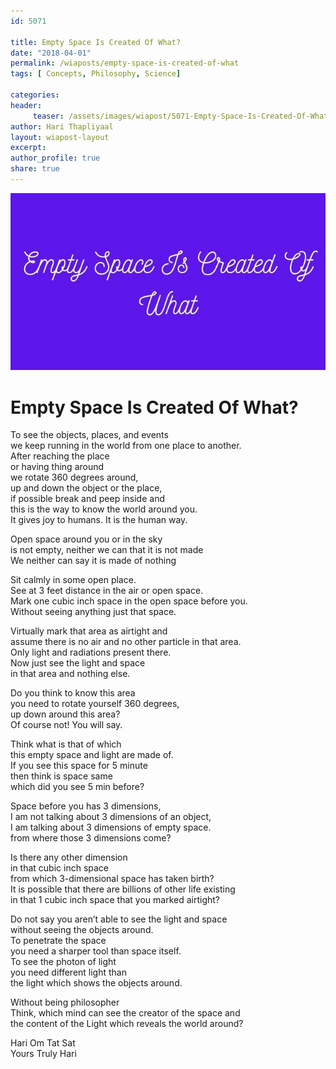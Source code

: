 ```yaml
--- 
id: 5071

title: Empty Space Is Created Of What?
date: "2018-04-01"
permalink: /wiaposts/empty-space-is-created-of-what
tags: [ Concepts, Philosophy, Science]    

categories: 
header:
     teaser: /assets/images/wiapost/5071-Empty-Space-Is-Created-Of-What.jpg
author: Hari Thapliyaal 
layout: wiapost-layout
excerpt:  
author_profile: true 
share: true 
---
```


![Empty Space Is Created Of What?](/assets/images/wiapost/5071-Empty-Space-Is-Created-Of-What.jpg)    
   
# Empty Space Is Created Of What?
       
To see the objects, places, and events     
we keep running in the world from one place to another.     
After reaching the place     
or having thing around     
we rotate 360 degrees around,     
up and down the object or the place,     
if possible break and peep inside and     
this is the way to know the world around you.     
It gives joy to humans. It is the human way.    
    
Open space around you or in the sky     
is not empty, neither we can that it is not made     
We neither can say it is made of nothing    
    
Sit calmly in some open place.     
See at 3 feet distance in the air or open space.     
Mark one cubic inch space in the open space before you.     
Without seeing anything just that space.    
    
Virtually mark that area as airtight and     
assume there is no air and no other particle in that area.     
Only light and radiations present there.     
Now just see the light and space     
in that area and nothing else.    
    
Do you think to know this area     
you need to rotate yourself 360 degrees,     
up down around this area?     
Of course not! You will say.    
    
Think what is that of which     
this empty space and light are made of.     
If you see this space for 5 minute     
then think is space same     
which did you see 5 min before?    
    
Space before you has 3 dimensions,     
I am not talking about 3 dimensions of an object,     
I am talking about 3 dimensions of empty space.     
from where those 3 dimensions come?    
    
Is there any other dimension     
in that cubic inch space     
from which 3-dimensional space has taken birth?     
It is possible that there are billions of other life existing     
in that 1 cubic inch space that you marked airtight?    
    
Do not say you aren’t able to see the light and space     
without seeing the objects around.     
To penetrate the space     
you need a sharper tool than space itself.     
To see the photon of light     
you need different light than     
the light which shows the objects around.    
    
Without being philosopher     
Think, which mind can see the creator of the space and     
the content of the Light which reveals the world around?    
    
Hari Om Tat Sat     
Yours Truly Hari    
